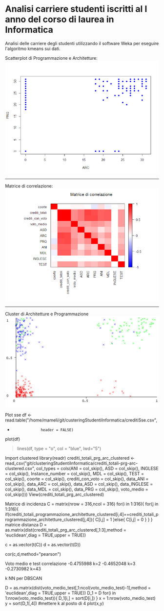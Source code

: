 # Analisi carriere studenti iscritti al I anno del corso di laurea in Informatica

Analisi delle carriere degli studenti utilizzando il software Weka per eseguire l'algoritmo kmeans sui dati.

Scatterplot di Programmazione e Architetture:
![arc](img/arcPrg.png)
___
Matrice di correlazione:
![cor](img/corMatrix.png)
___
Cluster di Architetture e Programmazione
![clu](img/ARC-PRG-Cluster.png)


Plot sse
df <- read.table("/home/mameli/git/custeringStudentiInformatica/creditiSse.csv", 
+                  header = FALSE)

plot(df)
> lines(df, type = "o", col = "blue", lwd="5")

Import clustered
library(readr)
crediti_totali_prg_arc_clustered <- read_csv("git/clusteringStudentiInformatica/crediti_totali-prg-arc-clustered.csv", 
    col_types = cols(ANI = col_skip(), ASD = col_skip(), 
        INGLESE = col_skip(), Instance_number = col_skip(), 
        MDL = col_skip(), TEST = col_skip(), 
        coorte = col_skip(), crediti_con_voto = col_skip(), 
        data_ANI = col_skip(), data_ARC = col_skip(), 
        data_ASD = col_skip(), data_INGLESE = col_skip(), 
        data_MDL = col_skip(), data_PRG = col_skip(), 
        voto_medio = col_skip()))
View(crediti_totali_prg_arc_clustered)

Matrice di incidenza
C = matrix(nrow = 316,ncol = 316)
for(i in 1:316){
    for(j in 1:316){
        if(crediti_totali_programmazione_architetture_clustered[i,4]==crediti_totali_programmazione_architetture_clustered[j,4]){
            C[i,j] = 1
        }else{
            C[i,j] = 0
        }
    }
}
matrice distanza
D = as.matrix(dist(crediti_totali_prg_arc_clustered[,1:3],method = 'euclidean',diag = TRUE,upper = TRUE))

c = as.vector(t(C))
d = as.vector(t(D))

cor(c,d,method="pearson")

Voto medio e test correlazione
-0.4755988 k=2
-0.4652048 k=3
-0.2730982 k=43

k NN per DBSCAN

D = as.matrix(dist(voto_medio_test[,1:ncol(voto_medio_test)-1],method = 'euclidean',diag = TRUE,upper = TRUE))
D_1 = D
for(i in 1:nrow(voto_medio_test)){
    D_1[i,] = sort(D[i,])
}
x = 1:nrow(voto_medio_test)
y = sort(D_1[,4])            			#mettere k al posto di 4
plot(x,y)